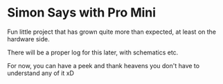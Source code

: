 # Simon Says with Pro Mini

Fun little project that has grown quite more than expected, at least on the hardware side.

There will be a proper log for this later, with schematics etc.

For now, you can have a peek and thank heavens you don't have to understand any of it xD

